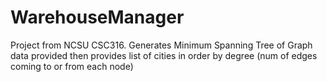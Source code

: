 # WarehouseManager
Project from NCSU CSC316. Generates Minimum Spanning Tree of Graph data provided then provides list of cities in order by degree (num of edges coming to or from each node)
